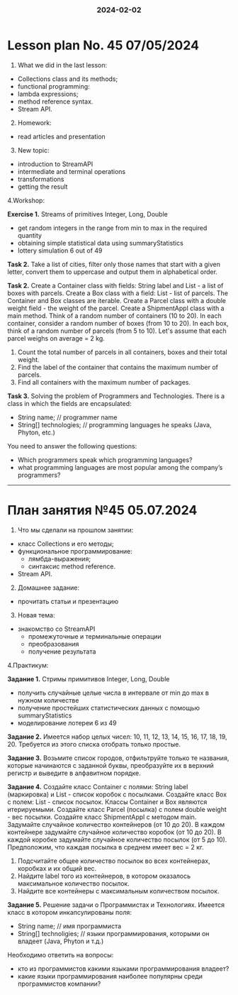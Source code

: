 <h3 style="text-align: center; padding-bottom: 14px">2024-02-02</h3>

# Lesson plan No. 45 07/05/2024

1. What we did in the last lesson:
- Collections class and its methods;
- functional programming:
- lambda expressions;
- method reference syntax.
- Stream API.


2. Homework:
- read articles and presentation

3. New topic:
- introduction to StreamAPI
- intermediate and terminal operations
- transformations
- getting the result

4.Workshop:

**Exercise 1.**
Streams of primitives Integer, Long, Double
- get random integers in the range from min to max in the required quantity
- obtaining simple statistical data using summaryStatistics
- lottery simulation 6 out of 49

**Task 2.**
Take a list of cities, filter only those names that start with a given letter,
convert them to uppercase and output them in alphabetical order.

**Task 2.**
Create a Container class with fields:
String label and List<Box> - a list of boxes with parcels.
Create a Box class with a field:
List<Parcel> - list of parcels.
The Container and Box classes are iterable.
Create a Parcel class with a double weight field - the weight of the parcel.
Create a ShipmentAppl class with a main method.
Think of a random number of containers (10 to 20).
In each container, consider a random number of boxes (from 10 to 20).
In each box, think of a random number of parcels (from 5 to 10).
Let's assume that each parcel weighs on average = 2 kg.

1. Count the total number of parcels in all containers, boxes and their total weight.
2. Find the label of the container that contains the maximum number of parcels.
3. Find all containers with the maximum number of packages.

**Task 3.**
Solving the problem of Programmers and Technologies.
There is a class in which the fields are encapsulated:
- String name; // programmer name
- String[] technologies; // programming languages he speaks (Java, Phyton, etc.)

You need to answer the following questions:
- Which programmers speak which programming languages?
- what programming languages are most popular among the company’s programmers?

___

# План занятия №45 05.07.2024

1. Что мы сделали на прошлом занятии:
- класс Collections и его методы;
- функциональное программирование:
  - лямбда-выражения;
  - синтаксис method reference.
- Stream API.


2. Домашнее задание:
- прочитать статьи и презентацию

3. Новая тема:
- знакомство со StreamAPI
  - промежуточные и терминальные операции
  - преобразования
  - получение результата

4.Практикум:

**Задание 1.**
Стримы примитивов Integer, Long, Double
- получить случайные целые числа в интервале от min до max в нужном количестве
- получение простейших статистических данных с помощью summaryStatistics
- моделирование лотереи 6 из 49

**Задание 2.**
Имеется набор целых чисел: 10, 11, 12, 13, 14, 15, 16, 17, 18, 19, 20.
Требуется из этого списка отобрать только простые.

**Задание 3.**
Возьмите список городов, отфильтруйте только те названия, которые начинаются с заданной буквы,
преобразуйте их в верхний регистр и выведите в алфавитном порядке.

**Задание 4.**
Создайте класс Container с полями: 
String label (маркировка) и List<Box> - список коробок с посылками.
Создайте класс Box с полем: 
List<Parcel> - список посылок.
Классы Container и Box являются итерируемыми.
Создайте класс Parcel (посылка) с полем double weight - вес посылки.
Создайте класс ShipmentAppl с методом main.
Задумайте случайное количество контейнеров (от 10 до 20).
В каждом контейнере задумайте случайное количество коробок (от 10 до 20).
В каждой коробке задумайте случайное количество посылок (от 5 до 10).
Предположим, что каждая посылка в среднем имеет вес = 2 кг.

1. Подсчитайте общее количество посылок во всех контейнерах, коробках и их общий вес.
2. Найдите label того из контейнеров, в котором оказалось максимальное количество посылок.
3. Найдите все контейнеры с максимальным количеством посылок.

**Задание 5.**
Решение задачи о Программистах и Технологиях. 
Имеется класс в котором инкапсулированы поля:
- String name; // имя программиста
- String[] technoligies; // языки программирования, которыми он владеет (Java, Phyton и т.д.)

Необходимо ответить на вопросы:
- кто из программистов какими языками программирования владеет?
- какие языки программирования наиболее популярны среди программистов компании?
